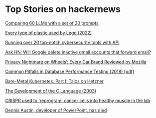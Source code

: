 # Top Stories on hackernews <br />
[Comparing 60 LLMs with a set of 20 prompts](https://benchmarks.llmonitor.com)

[Every type of plastic used by Lego (2022)](https://bricknerd.com/home/every-type-of-plastic-used-by-lego-5-20-22)

[Running over 20 top-notch cybersecurity tools with API](https://developer.penteston.com)

[Ask HN: Will Google delete inactive gmail accounts that forward email?]()

[Privacy Nightmare on Wheels’: Every Car Brand Reviewed by Mozilla](https://foundation.mozilla.org/en/blog/privacy-nightmare-on-wheels-every-car-brand-reviewed-by-mozilla-including-ford-volkswagen-and-toyota-flunks-privacy-test/)

[Common Pitfalls in Database Performance Testing (2018) [pdf]](https://mytherin.github.io/papers/2018-dbtest.pdf)

[Bare-Metal Kubernetes, Part I: Talos on Hetzner](https://datavirke.dk/posts/bare-metal-kubernetes-part-1-talos-on-hetzner/)

[The Development of the C Language (2003)](http://cm.bell-labs.co/who/dmr/chist.html)

[CRISPR used to 'reprogram' cancer cells into healthy muscle in the lab](https://www.livescience.com/health/cancer/crispr-used-to-reprogram-cancer-cells-into-healthy-muscle-in-the-lab)

[Dennis Austin, developer of PowerPoint, has died](https://www.washingtonpost.com/obituaries/2023/09/08/dennis-austin-software-developer-powerpoint-dies/)
